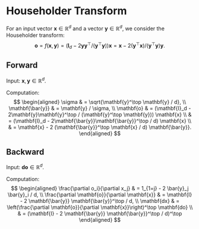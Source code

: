# Householder Transform

For an input vector $\mathbf{x} \in \mathbb{R}^d$ and a vector $\mathbf{y} \in \mathbb{R}^d$, we consider the Householder transform:
$$
\mathbf{o} = f(\mathbf{x}, \mathbf{y}) =
(\mathbf{I}_d - 2\mathbf{y}\mathbf{y}^\top / (\mathbf{y}^\top \mathbf{y})) \mathbf{x}
= \mathbf{x} - 2 (\mathbf{y}^\top \mathbf{x}) / (\mathbf{y}^\top \mathbf{y}) \mathbf{y}.
$$

## Forward

Input: $\mathbf{x}, \mathbf{y} \in \mathbb{R}^d$.

Computation:
$$
\begin{aligned}
\sigma & = \sqrt{\mathbf{y}^\top \mathbf{y} / d}, \\
\mathbf{\bar{y}} & = \mathbf{y} / \sigma, \\
\mathbf{o} & = (\mathbf{I}_d - 2\mathbf{y}\mathbf{y}^\top / (\mathbf{y}^\top \mathbf{y})) \mathbf{x} \\
& = (\mathbf{I}_d - 2\mathbf{\bar{y}}\mathbf{\bar{y}}^\top / d) \mathbf{x} \\
& = \mathbf{x} - 2 (\mathbf{\bar{y}}^\top \mathbf{x} / d) \mathbf{\bar{y}}.
\end{aligned}
$$

## Backward

Input: $\mathbf{do} \in \mathbb{R}^d$.

Computation:
$$
\begin{aligned}
\frac{\partial o_i}{\partial x_j}
& = 1_{1=j} - 2 \bar{y}_j \bar{y}_i / d, \\
\frac{\partial \mathbf{o}}{\partial \mathbf{x}}
& = \mathbf{I} - 2 \mathbf{\bar{y}} \mathbf{\bar{y}}^\top / d, \\
\mathbf{dx} & = \left(\frac{\partial \mathbf{o}}{\partial \mathbf{x}}\right)^\top \mathbf{do} \\
& = (\mathbf{I} - 2 \mathbf{\bar{y}} \mathbf{\bar{y}}^\top / d)^\top
\end{aligned}
$$
